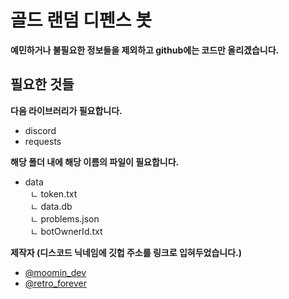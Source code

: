 # 골드 랜덤 디펜스 봇
**예민하거나 불필요한 정보들을 제외하고 github에는 코드만 올리겠습니다.**

## 필요한 것들
**다음 라이브러리가 필요합니다.**
- discord
- requests  
  
**해당 폴더 내에 해당 이름의 파일이 필요합니다.**  
- data  
&nbsp; ㄴ token.txt  
&nbsp; ㄴ data.db  
&nbsp; ㄴ problems.json  
&nbsp; ㄴ botOwnerId.txt  

**제작자 (디스코드 닉네임에 깃헙 주소를 링크로 입혀두었습니다.)**
- [@moomin_dev](https://github.com/mini2317)
- [@retro_forever](https://github.com/Migayeon)